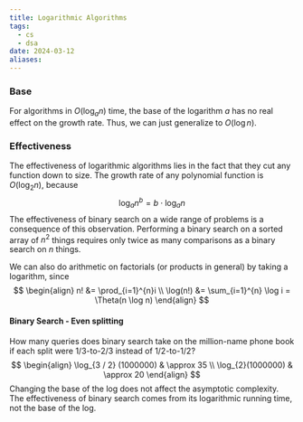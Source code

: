 ```yaml
---
title: Logarithmic Algorithms
tags:
  - cs
  - dsa
date: 2024-03-12
aliases:
---
```

### Base
For algorithms in $O(\log_{a}n)$ time, the base of the logarithm $a$ has no real effect on the growth rate. Thus, we can just generalize to $O(\log n)$.

### Effectiveness
The effectiveness of logarithmic algorithms lies in the fact that they cut any function down to size. The growth rate of any polynomial function is $O(\log_{2}n)$, because
$$
\log_{a}n^{b}=b\cdot \log_{a}n
$$
The effectiveness of binary search on a wide range of problems is a consequence of this observation. Performing a binary search on a sorted array of $n^{2}$ things requires only twice as many comparisons as a binary search on $n$ things.

We can also do arithmetic on factorials (or products in general) by taking a logarithm, since
$$
\begin{align}
n! &= \prod_{i=1}^{n}i \\
\log(n!) &= \sum_{i=1}^{n} \log i = \Theta(n \log n)
\end{align}
$$
#### Binary Search - Even splitting
How many queries does binary search take on the million-name phone book if each split were 1/3-to-2/3 instead of 1/2-to-1/2?
$$
\begin{align}
\log_{3 / 2} (1000000)  & \approx 35 \\
\log_{2}(1000000)  & \approx 20
\end{align}
$$
Changing the base of the log does not affect the asymptotic complexity. The effectiveness of binary search comes from its logarithmic running time, not the base of the log.